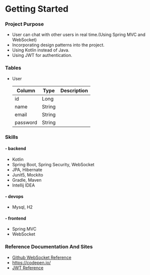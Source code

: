# Getting Started

### Project Purpose

- User can chat with other users in real time.(Using Spring MVC and WebSocket)
- Incorporating design patterns into the project.
- Using Kotlin instead of Java.
- Using JWT for authentication.


### Tables

- User

  | Column   | Type   | Description |
  |----------|--------| ----------- |
  | id       | Long   |             |
  | name     | String |             |
  | email    | String |             |
  | password | String |             |


### Skills

#### - backend
* Kotlin
* Spring Boot, Spring Security, WebSocket
* JPA, Hibernate
* Junit5, Mockito
* Gradle, Maven
* Intellij IDEA

#### - devops
* Mysql, H2


#### - frontend
* Spring MVC
* WebSocket



### Reference Documentation And Sites

* [Github WebSocket Reference](https://github.com/dailycodebuffer/Spring-MVC-Tutorials/blob/master/spring-websocket)
* https://codepen.io/
* [JWT Reference](https://github.com/Tienisto/spring-boot-kotlin/tree/master/rest-jwt-jpa)
